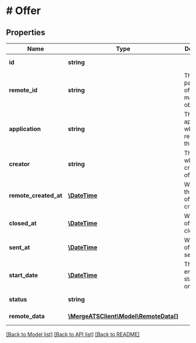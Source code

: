 # # Offer

## Properties

Name | Type | Description | Notes
------------ | ------------- | ------------- | -------------
**id** | **string** |  | [optional] [readonly]
**remote_id** | **string** | The third-party API ID of the matching object. | [optional]
**application** | **string** | The application who is receiving the offer. | [optional]
**creator** | **string** | The user who created the offer. | [optional]
**remote_created_at** | [**\DateTime**](\DateTime.md) | When the third party&#39;s offer was created. | [optional]
**closed_at** | [**\DateTime**](\DateTime.md) | When the offer was closed. | [optional]
**sent_at** | [**\DateTime**](\DateTime.md) | When the offer was sent. | [optional]
**start_date** | [**\DateTime**](\DateTime.md) | The employment start date on the offer. | [optional]
**status** | **string** |  | [optional] [readonly]
**remote_data** | [**\MergeATSClient\Model\RemoteData[]**](RemoteData.md) |  | [optional] [readonly]

[[Back to Model list]](../../README.md#models) [[Back to API list]](../../README.md#endpoints) [[Back to README]](../../README.md)
